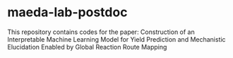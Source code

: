 # maeda-lab-postdoc

This repository contains codes for the paper:
Construction of an Interpretable Machine Learning Model for Yield Prediction and Mechanistic Elucidation Enabled by Global Reaction Route Mapping

